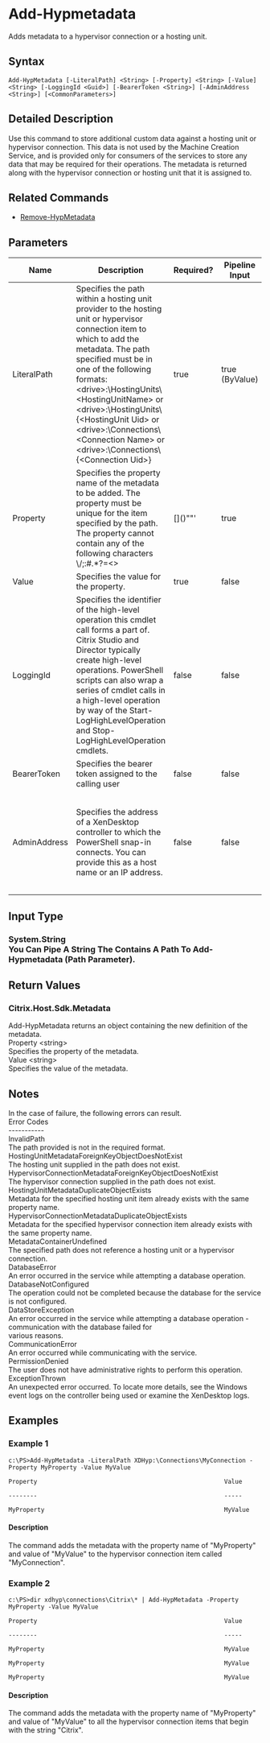 ﻿
# Add-Hypmetadata
Adds metadata to a hypervisor connection or a hosting unit.
## Syntax
```
Add-HypMetadata [-LiteralPath] <String> [-Property] <String> [-Value] <String> [-LoggingId <Guid>] [-BearerToken <String>] [-AdminAddress <String>] [<CommonParameters>]
```
## Detailed Description
Use this command to store additional custom data against a hosting unit or hypervisor connection.  This data is not used by the Machine Creation Service, and is provided only for consumers of the services to store any data that may be required for their operations.  The metadata is returned along with the hypervisor connection or hosting unit that it is assigned to.


## Related Commands

* [Remove-HypMetadata](../Remove-HypMetadata/)
## Parameters
| Name   | Description | Required? | Pipeline Input | Default Value |
| --- | --- | --- | --- | --- |
| LiteralPath | Specifies the path within a hosting unit provider to the hosting unit or hypervisor connection item to which to add the metadata. The path specified must be in one of the following formats: &lt;drive&gt;:\\HostingUnits\\&lt;HostingUnitName&gt; or  &lt;drive&gt;:\\HostingUnits\\{&lt;HostingUnit Uid&gt; or  &lt;drive&gt;:\\Connections\\&lt;Connection Name&gt; or  &lt;drive&gt;:\\Connections\\{&lt;Connection Uid&gt;} | true | true (ByValue) |  |
| Property | Specifies the property name of the metadata to be added.  The property must be unique for the item specified by the path.<br>The property cannot contain any of the following characters \\/;:#.\*?=&lt;&gt;|\[\]()""' | true | false |  |
| Value | Specifies the value for the property. | true | false |  |
| LoggingId | Specifies the identifier of the high-level operation this cmdlet call forms a part of. Citrix Studio and Director typically create high-level operations. PowerShell scripts can also wrap a series of cmdlet calls in a high-level operation by way of the Start-LogHighLevelOperation and Stop-LogHighLevelOperation cmdlets. | false | false |  |
| BearerToken | Specifies the bearer token assigned to the calling user | false | false |  |
| AdminAddress | Specifies the address of a XenDesktop controller to which the PowerShell snap-in connects.  You can provide this as a host name or an IP address. | false | false | LocalHost. Once a value is provided by any cmdlet, this value becomes the default. |

## Input Type

### System.String<br>    You Can Pipe A String The Contains A Path To Add-Hypmetadata (Path Parameter).

## Return Values

### Citrix.Host.Sdk.Metadata
Add-HypMetadata returns an object containing the new definition of the metadata.<br>    Property &lt;string&gt;<br>        Specifies the property of the metadata.<br>    Value &lt;string&gt;<br>        Specifies the value of the metadata.
## Notes
In the case of failure, the following errors can result.<br>    Error Codes<br>    -----------<br>    InvalidPath<br>    The path provided is not in the required format.<br>    HostingUnitMetadataForeignKeyObjectDoesNotExist<br>    The hosting unit supplied in the path does not exist.<br>    HypervisorConnectionMetadataForeignKeyObjectDoesNotExist<br>    The hypervisor connection supplied in the path does not exist.<br>    HostingUnitMetadataDuplicateObjectExists<br>    Metadata for the specified hosting unit item already exists with the same property name.<br>    HypervisorConnectionMetadataDuplicateObjectExists<br>    Metadata for the specified hypervisor connection item already exists with the same property name.<br>    MetadataContainerUndefined<br>    The specified path does not reference a hosting unit or a hypervisor connection.<br>    DatabaseError<br>    An error occurred in the service while attempting a database operation.<br>    DatabaseNotConfigured<br>    The operation could not be completed because the database for the service is not configured.<br>    DataStoreException<br>    An error occurred in the service while attempting a database operation - communication with the database failed for<br>    various reasons.<br>    CommunicationError<br>    An error occurred while communicating with the service.<br>    PermissionDenied<br>    The user does not have administrative rights to perform this operation.<br>    ExceptionThrown<br>    An unexpected error occurred.  To locate more details, see the Windows event logs on the controller being used or examine the XenDesktop logs.
## Examples

### Example 1
```
c:\PS>Add-HypMetadata -LiteralPath XDHyp:\Connections\MyConnection -Property MyProperty -Value MyValue

Property                                                    Value

--------                                                    -----

MyProperty                                                  MyValue
```
#### Description
The command adds the metadata with the property name of "MyProperty" and value of "MyValue" to the hypervisor connection item called "MyConnection".
### Example 2
```
c:\PS>dir xdhyp\connections\Citrix\* | Add-HypMetadata -Property MyProperty -Value MyValue

Property                                                    Value

--------                                                    -----

MyProperty                                                  MyValue

MyProperty                                                  MyValue

MyProperty                                                  MyValue
```
#### Description
The command adds the metadata with the property name of "MyProperty" and value of "MyValue" to all the hypervisor connection items that begin with the string "Citrix".
